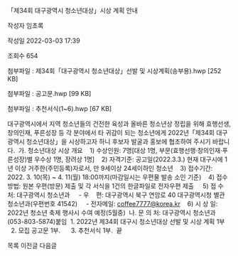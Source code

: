 「제34회 대구광역시 청소년대상」시상 계획 안내



작성자
임초록


작성일
2022-03-03 17:39


조회수
654


첨부파일 : 제34회「대구광역시 청소년대상」선발 및 시상계획(송부용).hwp [252 KB]  

첨부파일 : 공고문.hwp [99 KB]  

첨부파일 : 추천서식(1~6).hwp [67 KB]


﻿﻿대구광역시에서 지역 청소년들의 건전한 육성과 올바른 청소년상 정립을 위해 효행선생, 창의인재, 푸른성장 등 각 분야에서 타 귀감이 되는 청소년에게 2022년「제34회 대구광역시 청소년대상」을 시상하고자 하니 후보자 발굴과 홍보에 협조하여 주시기 바랍니다.  가. 청소년대상 시상 개요    1) 수상인원: 7명[대상 1명, 부문(효행선행·창의인재·푸른성장)별 우수상 1명, 장려상 1명]    2) 자격기준: 공고일(2022.3.3.) 현재 대구시에 1년 이상 거주한(주민등록)자로서, 만 9세이상 24세이하인 청소년    3) 접수기간: 2022. 3. 10(목) ~ 4. 11(월) 18:00까지(마감일시는 우편물 발송 소인 기준)    4) 접수방법: 원본 우편(방문) 제출 및 각 서식을 1건의 한글파일로 전자우편 제출     5) 접 수 처: 대구광역시 청소년과     - 우    편: 대구광역시 북구 연암로 40 대구광역시청 별관 청소년과(우편번호 41542)     - 전자메일: coffee7777@korea.kr    6) 시 상 일: 2022년 청소년 축제 행사시 수여 예정(5월중)  나. 문 의 처: 대구광역시 청소년과(053-803-5874)붙임  1. 2022년 제34회 대구시 청소년대상 선발 및 시상 계획 1부      2. 모집 공고문 1부.      3. 추천서식 1부.  끝





목록
이전글
다음글




